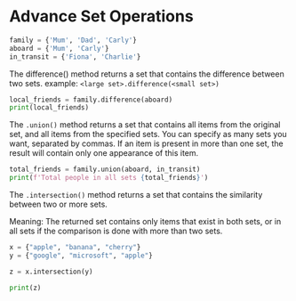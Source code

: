 # Advance Set Operations

```python
family = {'Mum', 'Dad', 'Carly'}
aboard = {'Mum', 'Carly'}
in_transit = {'Fiona', 'Charlie'}
```

The difference() method returns a set that contains the difference between two sets.
example: `<large set>.difference(<small set>)`

```python
local_friends = family.difference(aboard)
print(local_friends)
```

The `.union()` method returns a set that contains all items from the original set, and all items from the specified sets. You can specify as many sets you want, separated by commas. If an item is present in more than one set, the result will contain only one appearance of this item.

```python
total_friends = family.union(aboard, in_transit)
print(f'Total people in all sets {total_friends}')
```

The `.intersection()` method returns a set that contains the similarity between two or more sets.

Meaning: The returned set contains only items that exist in both sets, or in all sets if the comparison is done with more than two sets.

```python
x = {"apple", "banana", "cherry"}
y = {"google", "microsoft", "apple"}

z = x.intersection(y) 

print(z)
```
